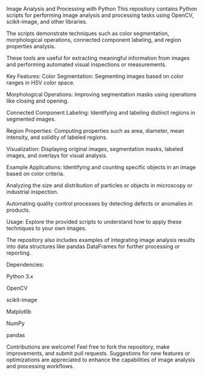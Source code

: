 Image Analysis and Processing with Python
This repository contains Python scripts for performing image analysis and processing tasks using OpenCV, scikit-image, and other libraries.

The scripts demonstrate techniques such as color segmentation, morphological operations, connected component labeling, and region properties analysis. 

These tools are useful for extracting meaningful information from images and performing automated visual inspections or measurements.

Key Features:
Color Segmentation: Segmenting images based on color ranges in HSV color space.

Morphological Operations: Improving segmentation masks using operations like closing and opening.

Connected Component Labeling: Identifying and labeling distinct regions in segmented images.

Region Properties: Computing properties such as area, diameter, mean intensity, and solidity of labeled regions.

Visualization: Displaying original images, segmentation masks, labeled images, and overlays for visual analysis.


Example Applications:
Identifying and counting specific objects in an image based on color criteria.

Analyzing the size and distribution of particles or objects in microscopy or industrial inspection.

Automating quality control processes by detecting defects or anomalies in products.


Usage:
Explore the provided scripts to understand how to apply these techniques to your own images. 

The repository also includes examples of integrating image analysis results into data structures like pandas DataFrames for further processing or reporting.

Dependencies:

Python 3.x

OpenCV

scikit-image

Matplotlib

NumPy

pandas


Contributions are welcome! Feel free to fork the repository, make improvements, and submit pull requests.
Suggestions for new features or optimizations are appreciated to enhance the capabilities of image analysis and processing workflows.

